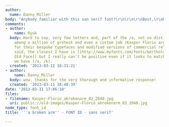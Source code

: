```yaml
---
author:
  name: Danny_Miller
body: "Anybody familiar with this san serif font?\r\n\r\n\r\nBest,\r\nDanny[img:sites/default/files/old-images/Kasper-Florio_abrokenarm_02_2048_5349.jpg]"
comments:
- author:
    name: Ryuk
  body: Hard to say, very few letters and, part of the /a, not so distinctive, one
    among a million of grotesk and even a custom job (Kasper Florio are well-known
    for their bespoke typefaces and modified versions of commercial releases). This
    said, the closest I have is [[http://www.myfonts.com/fonts/berthold/ag-old-face-pro|AG
    Old Face]] but I really can't be positive even if it looks to match the few specs
    we have (/a, /k).
  created: '2013-03-11 18:31:21'
- author:
    name: Danny_Miller
  body: wow, thanks for the very thorough and informative response!
  created: '2013-03-11 18:48:39'
date: '2013-03-11 17:06:10'
files:
- filename: Kasper-Florio_abrokenarm_02_2048.jpg
  uri: public://old-images/Kasper-Florio_abrokenarm_02_2048.jpg
node_type: font_id
title: '''a broken arm'' - FONT ID - sans serif'

---
```

